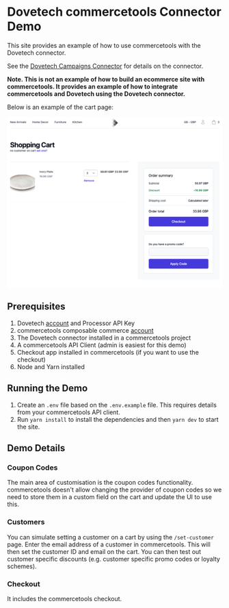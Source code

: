 # Dovetech commercetools Connector Demo

This site provides an example of how to use commercetools with the Dovetech connector.

See the [Dovetech Campaigns Connector](https://github.com/dove-technology/commercetools-campaigns-connector) for details on the connector.

**Note. This is not an example of how to build an ecommerce site with commercetools. It
provides an example of how to integrate commercetools and Dovetech using the Dovetech connector.**

Below is an example of the cart page:

![Example Cart Page](cart-page.png)

## Prerequisites

1. Dovetech [account](https://dovetech.com/starter-sign-up) and Processor API Key
2. commercetools composable commerce [account](https://commercetools.com/free-trial)
3. The Dovetech connector installed in a commercetools project
4. A commercetools API Client (admin is easiest for this demo)
5. Checkout app installed in commercetools (if you want to use the checkout)
6. Node and Yarn installed

## Running the Demo

1. Create an `.env` file based on the `.env.example` file. This requires details from your commercetools API client.
2. Run `yarn install` to install the dependencies and then `yarn dev` to start the site.

## Demo Details

### Coupon Codes

The main area of customisation is the coupon codes functionality. commercetools doesn't allow changing the provider of coupon codes so we need to store them in a custom field on the cart and update the UI to use this.

### Customers

You can simulate setting a customer on a cart by using the `/set-customer` page. Enter the email address of a customer in commercetools. This will then set the customer ID and email on the cart. You can then test out customer specific discounts (e.g. customer specific promo codes or loyalty schemes).

### Checkout

It includes the commercetools checkout.
